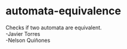 # automata-equivalence
Checks if two automata are equivalent.<br>
-Javier Torres<br>
-Nelson Quiñones
